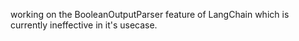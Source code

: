 working on the BooleanOutputParser feature of LangChain which is currently ineffective in it's usecase.